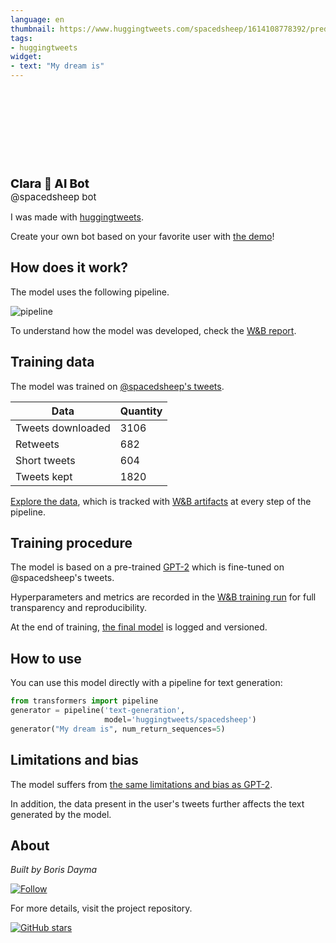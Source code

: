 ```yaml
---
language: en
thumbnail: https://www.huggingtweets.com/spacedsheep/1614108778392/predictions.png
tags:
- huggingtweets
widget:
- text: "My dream is"
---
```


<div>
<div style="width: 132px; height:132px; border-radius: 50%; background-size: cover; background-image: url('https://pbs.twimg.com/profile_images/1361342244045864960/U588ty33_400x400.jpg')">
</div>
<div style="margin-top: 8px; font-size: 19px; font-weight: 800">Clara 🤖 AI Bot </div>
<div style="font-size: 15px">@spacedsheep bot</div>
</div>

I was made with [huggingtweets](https://github.com/borisdayma/huggingtweets).

Create your own bot based on your favorite user with [the demo](https://colab.research.google.com/github/borisdayma/huggingtweets/blob/master/huggingtweets-demo.ipynb)!

## How does it work?

The model uses the following pipeline.

![pipeline](https://github.com/borisdayma/huggingtweets/blob/master/img/pipeline.png?raw=true)

To understand how the model was developed, check the [W&B report](https://app.wandb.ai/wandb/huggingtweets/reports/HuggingTweets-Train-a-model-to-generate-tweets--VmlldzoxMTY5MjI).

## Training data

The model was trained on [@spacedsheep's tweets](https://twitter.com/spacedsheep).

| Data | Quantity |
| --- | --- |
| Tweets downloaded | 3106 |
| Retweets | 682 |
| Short tweets | 604 |
| Tweets kept | 1820 |

[Explore the data](https://wandb.ai/wandb/huggingtweets/runs/m9wz5qpe/artifacts), which is tracked with [W&B artifacts](https://docs.wandb.com/artifacts) at every step of the pipeline.

## Training procedure

The model is based on a pre-trained [GPT-2](https://huggingface.co/gpt2) which is fine-tuned on @spacedsheep's tweets.

Hyperparameters and metrics are recorded in the [W&B training run](https://wandb.ai/wandb/huggingtweets/runs/jxagx89r) for full transparency and reproducibility.

At the end of training, [the final model](https://wandb.ai/wandb/huggingtweets/runs/jxagx89r/artifacts) is logged and versioned.

## How to use

You can use this model directly with a pipeline for text generation:

```python
from transformers import pipeline
generator = pipeline('text-generation',
                     model='huggingtweets/spacedsheep')
generator("My dream is", num_return_sequences=5)
```

## Limitations and bias

The model suffers from [the same limitations and bias as GPT-2](https://huggingface.co/gpt2#limitations-and-bias).

In addition, the data present in the user's tweets further affects the text generated by the model.

## About

*Built by Boris Dayma*

[![Follow](https://img.shields.io/twitter/follow/borisdayma?style=social)](https://twitter.com/intent/follow?screen_name=borisdayma)

For more details, visit the project repository.

[![GitHub stars](https://img.shields.io/github/stars/borisdayma/huggingtweets?style=social)](https://github.com/borisdayma/huggingtweets)
